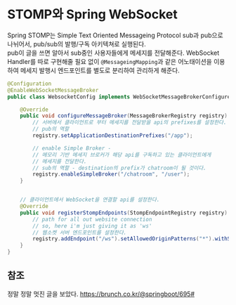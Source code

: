 # STOMP와 Spring WebSocket
Spring STOMP는 Simple Text Oriented Messageing Protocol sub과 pub으로 나뉘어서, pub/sub의 발행/구독 아키텍쳐로 실행된다. <br> 
pub이 글을 쓰면 알아서 sub중인 사용자들에게 메세지를 전달해준다. WebSocket Handler를 따로 구현해줄 필요 없이 `@MessageingMapping`과 같은 어노태이션을 이용하여
메세지 발행시 엔드포인트를 별도로 분리하여 관리하게 해준다.

```java
@Configuration
@EnableWebSocketMessageBroker
public class WebsocketConfig implements WebSocketMessageBrokerConfigurer {

    @Override
    public void configureMessageBroker(MessageBrokerRegistry registry) {
        // 서버에서 클라이언트로 부터 메세지를 전달받을 api의 prefixes를 설정한다.
        // pub의 역할
        registry.setApplicationDestinationPrefixes("/app");

        // enable Simple Broker -
        // 메모리 기반 메세지 브로커가 해당 api를 구독하고 있는 클라이언트에게
        // 메세지를 전달한다.
        // sub의 역할 - destination의 prefix가 chatroom이 될 것이다.
        registry.enableSimpleBroker("/chatroom", "/user");
    }


    // 클라이언트에서 WebSocket을 연결할 api를 설정한다.
    @Override
    public void registerStompEndpoints(StompEndpointRegistry registry) {
        // path for all out website connection
        // so, here i'm just giving it as 'ws'
        // 웹소켓 서버 엔드포인트를 설정한다.
        registry.addEndpoint("/ws").setAllowedOriginPatterns("*").withSockJS();
    }
}

```

## 참조
정말 정말 멋진 글을 보았다.
https://brunch.co.kr/@springboot/695#
